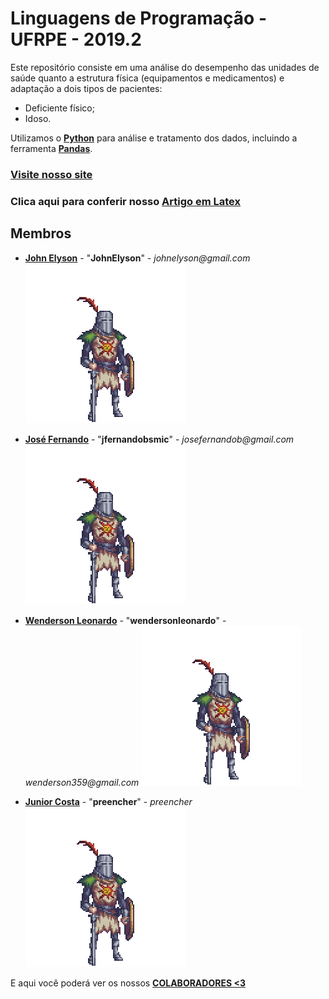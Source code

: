 # Linguagens de Programação - UFRPE - 2019.2

Este repositório consiste em uma análise do desempenho das unidades de saúde quanto a estrutura física (equipamentos e medicamentos) e adaptação a dois tipos de pacientes: 
- Deficiente físico;
- Idoso.

Utilizamos o [**Python**](https://www.python.org/) para análise e tratamento dos dados, incluindo a ferramenta [**Pandas**](https://pandas.pydata.org/).


### [Visite nosso site](http://www.google.com)

### Clica aqui para conferir nosso [Artigo em Latex](https://www.overleaf.com/7797929571zrjqyrrjpnds)

## Membros

- [**John Elyson**](https://github.com/JohnElyson) - "**JohnElyson**" - _johnelyson@gmail.com_    ![alt text](https://github.com/Projeto-LP2019-2/Entregas/blob/Metadados/Metadados/wenderson.gif "Olá! Eu sou o John :)")

- [**José Fernando**](https://github.com/jfernandobsmic) - "**jfernandobsmic**" - _josefernandob@gmail.com_    ![alt text](https://github.com/Projeto-LP2019-2/Entregas/blob/Metadados/Metadados/wenderson.gif "Eu sou o Fernando :P")

- [**Wenderson Leonardo**](https://github.com/wendersonleonardo) - "**wendersonleonardo**" - _wenderson359@gmail.com_    ![alt text](https://github.com/Projeto-LP2019-2/Entregas/blob/Metadados/Metadados/wenderson.gif "E aí, eu sou o Wenderson >.<")

- [**Junior Costa**](https://github.com/preencher) - "**preencher**" - _preencher_    ![alt text](https://github.com/Projeto-LP2019-2/Entregas/blob/Metadados/Metadados/junior.gif "Mano, eu sou o Júnior! :D")



E aqui você poderá ver os nossos [**COLABORADORES <3**](https://github.com/orgs/Projeto-LP2019-2/outside-collaborators)
